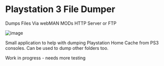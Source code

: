 # Playstation 3 File Dumper
 Dumps Files Via webMAN MODs HTTP Server or FTP

![image](https://github.com/user-attachments/assets/84dca907-fe02-4af3-8abf-6594c4da6968)


Small application to help with dumping Playstation Home Cache from PS3 consoles. Can be used to dump other folders too. 

Work in progress - needs more testing

